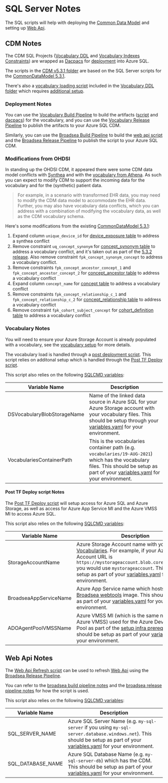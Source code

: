 # SQL Server Notes

The SQL scripts will help with deploying the [Common Data Model](#cdm-notes) and setting up [Web Api](#web-api-notes).

## CDM Notes

The CDM SQL Projects ([Vocabulary DDL](/sql/cdm/v5.3.1/omop_vocabulary_ddl/OMOP_Vocabulary_DDL.sqlproj) and [Vocabulary Indexes Constraints](/sql/cdm/v5.3.1/omop_vocabulary_indexes_constraints/OMOP_Vocabulary_Indexes_Constraints.sqlproj)) are wrapped as [Dacpacs](https://docs.microsoft.com/en-us/sql/relational-databases/data-tier-applications/data-tier-applications?view=sql-server-ver15) for [deployment](#deployment-notes) into Azure SQL.

The scripts in the [CDM v5.3.1 folder](/sql/cdm/v5.3.1/) are based on the SQL Server scripts for the [CommonDataModel 5.3.1](https://github.com/OHDSI/CommonDataModel/tree/v5.3.1/Sql%20Server).

There's also a [vocabulary loading script](/sql/cdm/v5.3.1/omop_vocabulary_ddl/Scripts/Script.PostDeployment.sql) included in the [Vocabulary DDL folder](/sql/cdm/v5.3.1/omop_vocabulary_ddl) which requires [additional setup](#vocabulary-notes).

### Deployment Notes

You can use the [Vocabulary Build Pipeline](/pipelines/README.md/#vocabulary-build-pipeline) to build the artifacts ([script](#post-tf-deploy-script-notes) and [dacpacs](#cdm-notes)) for the vocabulary, and you can use the [Vocabulary Release Pipeline](/pipelines/README.md/#vocabulary-release-pipeline) to publish the artifacts to your Azure SQL CDM.

Similarly, you can use the [Broadsea Build Pipeline](/pipelines/README.md/#broadsea-build-pipeline) to build the [web api script](#web-api-notes) and the [Broadsea Release Pipeline](/pipelines/README.md/#broadsea-release-pipeline) to publish the script to your Azure SQL CDM.

### Modifications from OHDSI

In standing up the OHDSI CDM, it appeared there were some CDM data model conflicts with [Synthea](https://github.com/OHDSI/ETL-Synthea/blob/master/inst/sql/sql_server/cdm_version/v531/insert_device_exposure.sql) and with the [vocabulary from Athena](https://athena.ohdsi.org/).  As such you can expect to modify CDM to support the incoming data for the vocabulary and for the (synthetic) patient data.

> For example, in a scenario with transformed EHR data, you may need to modify the CDM data model to accommodate the EHR data.  Further, you may also have vocabulary data conflicts, which you can address with a combination of modifying the vocabulary data, as well as the CDM vocabulary schema.

Here's some modifications from the existing [CommonDataModel 5.3.1](https://github.com/OHDSI/CommonDataModel/tree/v5.3.1/Sql%20Server):

1. Expand column `unique_device_id` for [device_exposure table](/sql/cdm/v5.3.1/omop_vocabulary_ddl/dbo/Tables/device_exposure.sql) to address a synthea conflict
2. Remove constraint `uq_concept_synonym` for [concept_synonym table](/sql/cdm/v5.3.1/omop_vocabulary_indexes_constraints/dbo/Tables/concept_synonym.sql) to address a vocabulary conflict, and it's taken out as part of the [5.3.2 release](https://github.com/OHDSI/CommonDataModel/releases/tag/v5.3.2).  Also remove constraint `fpk_concept_synonym_concept` to address a vocabulary conflict.
3. Remove constraints `fpk_concept_ancestor_concept_1` and `fpk_concept_ancestor_concept_2` for [concept_ancestor table](/sql/cdm/v5.3.1/omop_vocabulary_indexes_constraints/dbo/Tables/concept_ancestor.sql) to address a vocabulary conflict
4. Expand column `concept_name` for [concept table](/sql/cdm/v5.3.1/omop_vocabulary_ddl/dbo/Tables/concept.sql) to address a vocabulary conflict
5. Remove constraints `fpk_concept_relationship_c_1` and `fpk_concept_relationship_c_2` for [concept_relationship table](/sql/cdm/v5.3.1/omop_vocabulary_indexes_constraints/dbo/Tables/concept_relationship.sql) to address a vocabulary conflict
6. Remove constraint `fpk_cohort_subject_concept` for [cohort_definition table](/sql/cdm/v5.3.1/omop_vocabulary_indexes_constraints/dbo/Tables/cohort_definition.sql) to address a vocabulary conflict

### Vocabulary Notes

You will need to ensure your Azure Storage Account is already populated with a vocabulary, see the [vocabulary setup](/docs/setup/setup_vocabulary.md) for more details.

The vocabulary load is handled through a [post deployment script](/sql/cdm/v5.3.1/omop_vocabulary_ddl/Scripts/Script.PostDeployment.sql).  This script relies on additonal setup which is handled through the [Post TF Deploy script](/sql/README.md/#post-tf-deploy-script-notes).

This script also relies on the following [SQLCMD variables](https://docs.microsoft.com/en-us/sql/ssms/scripting/sqlcmd-use-with-scripting-variables?view=sql-server-ver15):

| Variable Name | Description  |
|--------------|-----------|
| DSVocabularyBlobStorageName | Name of the linked data source in Azure SQL for your Azure Storage account with your vocabulary files.  This should be setup through your [variables.yaml](/docs/update_your_variables.yaml.md/#dsvocabularyblobstoragename) for your environment. |
| VocabulariesContainerPath | This is the vocabularies container path (e.g. `vocabularies/19-AUG-2021`) which has the vocabulary files.  This should be setup as part of your [variables.yaml](/docs//update_your_variables.yaml.md/#vocabulariescontainerpath) for your environment. |

#### Post TF Deploy script Notes

The [Post TF Deploy script](/sql/scripts/Post_TF_Deploy.sql) will setup access for Azure SQL and Azure Storage, as well as access for Azure App Service MI and the Azure VMSS MI to access Azure SQL.

This script also relies on the following [SQLCMD variables](https://docs.microsoft.com/en-us/sql/ssms/scripting/sqlcmd-use-with-scripting-variables?view=sql-server-ver15):

| Variable Name | Description  |
|--------------|-----------|
| StorageAccountName | Azure Storage Account name with your [Vocabularies](/docs/setup/setup_vocabulary.md).  For example, if your Azure Storage Account URL is `https://mystorageaccount.blob.core.windows.net` you would use `mystorageaccount`.  This should be setup as part of your [variables.yaml](/docs//update_your_variables.yaml.md/#storageaccount) for your environment. |
| BroadseaAppServiceName | Azure App Service name which hosts the [Broadsea webtools](/docs/setup/setup_atlas_webapi.md) image. This should be setup as part of your [variables.yaml](/docs/update_your_variables.yaml.md/#appsvcname) for your environment.|
| ADOAgentPoolVMSSName | Azure VMSS MI (which is the same name as the Azure VMSS) used for the Azure DevOps Agent Pool as part of the [setup infra prerequisites](/docs/setup/setup_infra.md/#prerequisites).  This should be setup as part of your [variables.yaml](/docs/update_your_variables.yaml.md/#adoagentpoolvmssname) for your environment. |

## Web Api Notes

The [Web Api Refresh script](/sql/scripts/Web_Api_Refresh.sql) can be used to refresh [Web Api](https://github.com/OHDSI/WebAPI) using the [Broadsea Release Pipeline](/pipelines/broadsea_release_pipeline.yaml).

You can refer to the [broadsea build pipeline notes](/pipelines/README.md/#broadsea-build-pipeline) and the [broadsea release pipeline notes](/pipelines/README.md/#broadsea-release-pipeline) for how the script is used.

This script also relies on the following [SQLCMD variables](https://docs.microsoft.com/en-us/sql/ssms/scripting/sqlcmd-use-with-scripting-variables?view=sql-server-ver15):

| Variable Name | Description  |
|--------------|-----------|
| SQL_SERVER_NAME | Azure SQL Server Name (e.g. `my-sql-server` if you using `my-sql-server.database.windows.net`).  This should be setup as part of your [variables.yaml](/docs/update_your_variables.yaml.md/#sqlservername) for your environment. |
| SQL_DATABASE_NAME | Azure SQL Database Name (e.g. `my-sql-server-db`) which has the CDM.  This should be setup as part of your [variables.yaml](/docs/update_your_variables.yaml.md/#sqlserverdbname) for your environment. |